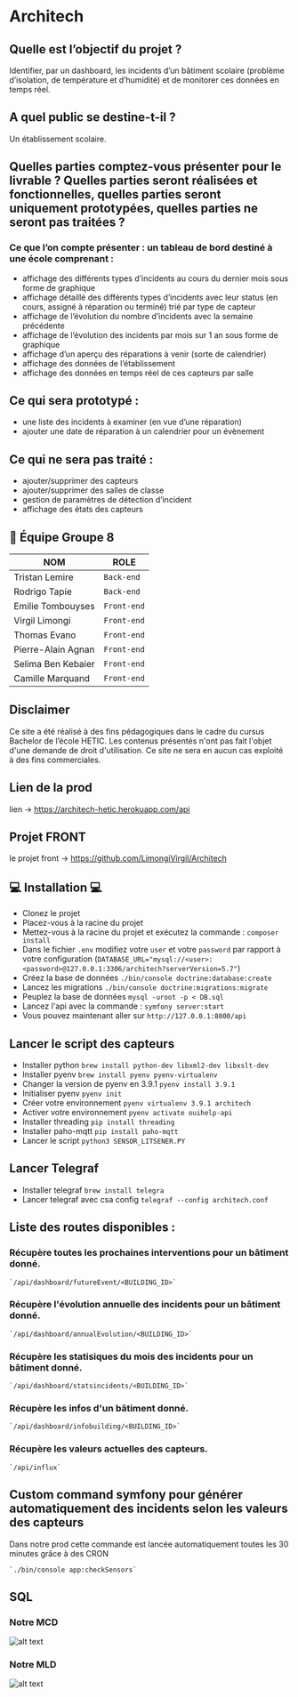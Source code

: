 # Architech

## Quelle est l’objectif du projet ?
Identifier, par un dashboard, les incidents d’un bâtiment scolaire (problème
d’isolation, de température et d’humidité) et de monitorer ces données en temps
réel.

## A quel public se destine-t-il ?
Un établissement scolaire.

## Quelles parties comptez-vous présenter pour le livrable ? Quelles parties seront réalisées et fonctionnelles, quelles parties seront uniquement prototypées, quelles parties ne seront pas traitées ?

### Ce que l’on compte présenter : un tableau de bord destiné à une école comprenant :
- affichage des différents types d’incidents au cours du dernier mois sous
forme de graphique
- affichage détaillé des différents types d’incidents avec leur status (en cours,
assigné à réparation ou terminé) trié par type de capteur
- affichage de l’évolution du nombre d’incidents avec la semaine précédente
- affichage de l’évolution des incidents par mois sur 1 an sous forme de
graphique
- affichage d’un aperçu des réparations à venir (sorte de calendrier)
- affichage des données de l’établissement
- affichage des données en temps réel de ces capteurs par salle

## Ce qui sera prototypé :
- une liste des incidents à examiner (en vue d’une réparation)
- ajouter une date de réparation à un calendrier pour un évènement

## Ce qui ne sera pas traité :
- ajouter/supprimer des capteurs
- ajouter/supprimer des salles de classe
- gestion de paramètres de détection d’incident
- affichage des états des capteurs

## 💪 Équipe Groupe 8

NOM | ROLE
--- | ---
Tristan Lemire | `Back-end`
Rodrigo Tapie | `Back-end`
Emilie Tombouyses | `Front-end`
Virgil Limongi | `Front-end`
Thomas Evano | `Front-end`
Pierre-Alain Agnan | `Front-end`
Selima Ben Kebaier | `Front-end`
Camille Marquand | `Front-end`

## Disclaimer
Ce site a été réalisé à des fins pédagogiques dans le cadre du cursus Bachelor de l’école HETIC. Les contenus présentés
n'ont pas fait l'objet d'une demande de droit d'utilisation. Ce site ne sera en aucun cas exploité à des fins commerciales.

## Lien de la prod
lien -> https://architech-hetic.herokuapp.com/api

## Projet FRONT 
le projet front -> https://github.com/LimongiVirgil/Architech

## 💻 Installation 💻
- Clonez le projet
- Placez-vous à la racine du projet
- Mettez-vous à la racine du projet et exécutez la commande : `composer install`
- Dans le fichier `.env` modifiez votre `user` et votre `password` par rapport à votre configuration (`DATABASE_URL="mysql://<user>:<password>@127.0.0.1:3306/architech?serverVersion=5.7"`)
- Créez la base de données `./bin/console doctrine:database:create`
- Lancez les migrations `./bin/console doctrine:migrations:migrate`
- Peuplez la base de données `mysql -uroot -p < DB.sql`
- Lancez l'api avec la commande : `symfony server:start`
- Vous pouvez maintenant aller sur `http://127.0.0.1:8000/api`

## Lancer le script des capteurs
- Installer python `brew install python-dev libxml2-dev libxslt-dev`
- Installer pyenv `brew install pyenv pyenv-virtualenv`
- Changer la version de pyenv en 3.9.1 `pyenv install 3.9.1`
- Initialiser pyenv `pyenv init`
- Créer votre environnement `pyenv virtualenv 3.9.1 architech`
- Activer votre environnement `pyenv activate ouihelp-api`
- Installer threading `pip install threading`
- Installer paho-mqtt `pip install paho-mqtt`
- Lancer le script `python3 SENSOR_LITSENER.PY`

## Lancer Telegraf
- Installer telegraf `brew install telegra`
- Lancer telegraf avec csa config `telegraf --config architech.conf`

## Liste des routes disponibles :

### Récupère toutes les prochaines interventions pour un bâtiment donné.
```shell script
`/api/dashboard/futureEvent/<BUILDING_ID>` 
```

### Récupère l'évolution annuelle des incidents pour un bâtiment donné.
```shell script
`/api/dashboard/annualEvolution/<BUILDING_ID>` 
```

### Récupère les statisiques du mois des incidents pour un bâtiment donné.
```shell script
`/api/dashboard/statsincidents/<BUILDING_ID>` 
```

### Récupère les infos d'un bâtiment donné.
```shell script
`/api/dashboard/infobuilding/<BUILDING_ID>` 
```

### Récupère les valeurs actuelles des capteurs.
```shell script
`/api/influx` 
```

## Custom command symfony pour générer automatiquement des incidents selon les valeurs des capteurs
Dans notre prod cette commande est lancée automatiquement toutes les 30 minutes grâce à des CRON
```shell script
`./bin/console app:checkSensors` 
```

## SQL

### Notre MCD 
![alt text](https://github.com/TristanLemire/Architech/blob/main/MCD-MLD/MCD.png "MCD")

### Notre MLD
![alt text](https://github.com/TristanLemire/Architech/blob/main/MCD-MLD/MLD.png "MLD")
